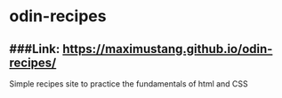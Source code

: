 # odin-recipes
###Link: https://maximustang.github.io/odin-recipes/
---
Simple recipes site to practice the fundamentals of html and CSS
